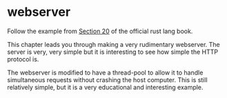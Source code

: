 # webserver

Follow the example from [Section 20](https://doc.rust-lang.org/book/ch20-00-final-project-a-web-server.html) of the official rust lang book.

This chapter leads you through making a very rudimentary webserver. The server is very, very simple but it is interesting to see how simple the HTTP protocol is.

The webserver is modified to have a thread-pool to allow it to handle simultaneous requests without crashing the host computer. This is still relatively simple, but it is a very educational and interesting example.

